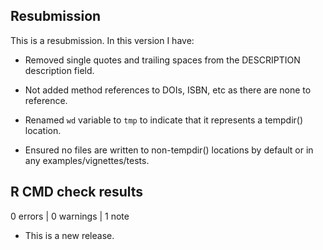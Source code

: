 ## Resubmission
This is a resubmission. In this version I have:

* Removed single quotes and trailing spaces from the DESCRIPTION description field.

* Not added method references to DOIs, ISBN, etc as there are none to reference.

* Renamed `wd` variable to `tmp` to indicate that it represents a tempdir() location.

* Ensured no files are written to non-tempdir() locations by default or in any 
  examples/vignettes/tests.
  


## R CMD check results

0 errors | 0 warnings | 1 note

* This is a new release.
